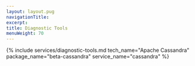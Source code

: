 ```yaml
---
layout: layout.pug
navigationTitle:
excerpt:
title: Diagnostic Tools
menuWeight: 70
---
```


{% include services/diagnostic-tools.md
    tech_name="Apache Cassandra"
    package_name="beta-cassandra"
    service_name="cassandra" %}
